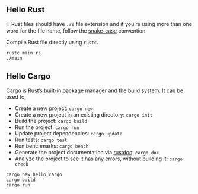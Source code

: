 ## Hello Rust

💡 Rust files should have `.rs` file extension and if you’re using more than one word for the file name, follow the [snake_case](https://en.wikipedia.org/wiki/Snake_case) convention.

Compile Rust file directly using `rustc`.
```
rustc main.rs
./main
```

## Hello Cargo

Cargo is Rust’s built-in package manager and the build system. It can be used to,

- Create a new project: `cargo new`
- Create a new project in an existing directory: `cargo init`
- Build the project: `cargo build`
- Run the project: `cargo run`
- Update project dependencies: `cargo update`
- Run tests: `cargo test`
- Run benchmarks: `cargo bench`
- Generate the project documentation via [rustdoc](https://doc.rust-lang.org/stable/rustdoc/): `cargo doc`
- Analyze the project to see it has any errors, without building it: `cargo check`

```
cargo new hello_cargo
cargo build
cargo run
```
